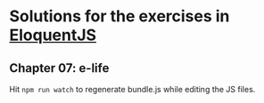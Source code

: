 # Solutions for the exercises in [EloquentJS](http://eloquentjavascript.net/)

## Chapter 07: e-life
Hit ```npm run watch``` to regenerate bundle.js while editing the JS files.
